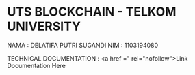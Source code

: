 <h1>UTS BLOCKCHAIN - TELKOM UNIVERSITY </h1>

NAMA : DELATIFA PUTRI SUGANDI
NIM : 1103194080

TECHNICAL DOCUMENTATION : <a href =" rel="nofollow">Link Documentation Here</a>
